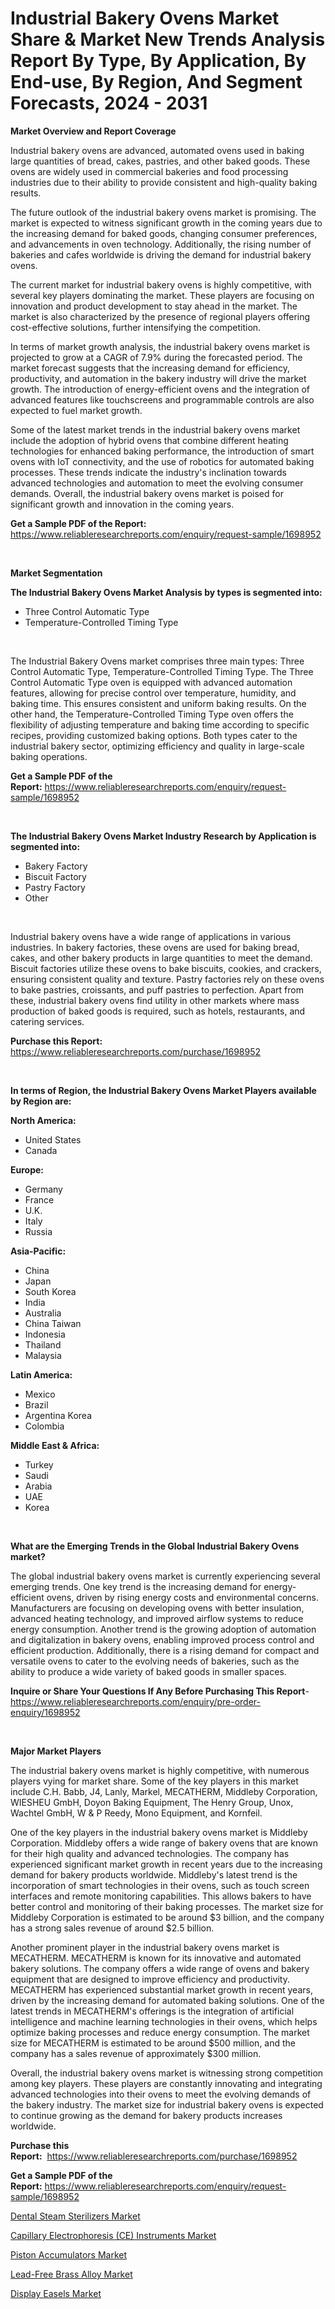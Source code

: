 <p><h1>Industrial Bakery Ovens Market Share & Market New Trends Analysis Report By Type, By Application, By End-use, By Region, And Segment Forecasts, 2024 - 2031</h1></p><p><strong>Market Overview and Report Coverage</strong></p>
<p><p>Industrial bakery ovens are advanced, automated ovens used in baking large quantities of bread, cakes, pastries, and other baked goods. These ovens are widely used in commercial bakeries and food processing industries due to their ability to provide consistent and high-quality baking results.</p><p>The future outlook of the industrial bakery ovens market is promising. The market is expected to witness significant growth in the coming years due to the increasing demand for baked goods, changing consumer preferences, and advancements in oven technology. Additionally, the rising number of bakeries and cafes worldwide is driving the demand for industrial bakery ovens.</p><p>The current market for industrial bakery ovens is highly competitive, with several key players dominating the market. These players are focusing on innovation and product development to stay ahead in the market. The market is also characterized by the presence of regional players offering cost-effective solutions, further intensifying the competition.</p><p>In terms of market growth analysis, the industrial bakery ovens market is projected to grow at a CAGR of 7.9% during the forecasted period. The market forecast suggests that the increasing demand for efficiency, productivity, and automation in the bakery industry will drive the market growth. The introduction of energy-efficient ovens and the integration of advanced features like touchscreens and programmable controls are also expected to fuel market growth.</p><p>Some of the latest market trends in the industrial bakery ovens market include the adoption of hybrid ovens that combine different heating technologies for enhanced baking performance, the introduction of smart ovens with IoT connectivity, and the use of robotics for automated baking processes. These trends indicate the industry's inclination towards advanced technologies and automation to meet the evolving consumer demands. Overall, the industrial bakery ovens market is poised for significant growth and innovation in the coming years.</p></p>
<p><strong>Get a Sample PDF of the Report:</strong> <a href="https://www.reliableresearchreports.com/enquiry/request-sample/1698952">https://www.reliableresearchreports.com/enquiry/request-sample/1698952</a></p>
<p>&nbsp;</p>
<p><strong>Market Segmentation</strong></p>
<p><strong>The Industrial Bakery Ovens Market Analysis by types is segmented into:</strong></p>
<p><ul><li>Three Control Automatic Type</li><li>Temperature-Controlled Timing Type</li></ul></p>
<p>&nbsp;</p>
<p><p>The Industrial Bakery Ovens market comprises three main types: Three Control Automatic Type, Temperature-Controlled Timing Type. The Three Control Automatic Type oven is equipped with advanced automation features, allowing for precise control over temperature, humidity, and baking time. This ensures consistent and uniform baking results. On the other hand, the Temperature-Controlled Timing Type oven offers the flexibility of adjusting temperature and baking time according to specific recipes, providing customized baking options. Both types cater to the industrial bakery sector, optimizing efficiency and quality in large-scale baking operations.</p></p>
<p><strong>Get a Sample PDF of the Report:</strong>&nbsp;<a href="https://www.reliableresearchreports.com/enquiry/request-sample/1698952">https://www.reliableresearchreports.com/enquiry/request-sample/1698952</a></p>
<p>&nbsp;</p>
<p><strong>The Industrial Bakery Ovens Market Industry Research by Application is segmented into:</strong></p>
<p><ul><li>Bakery Factory</li><li>Biscuit Factory</li><li>Pastry Factory</li><li>Other</li></ul></p>
<p>&nbsp;</p>
<p><p>Industrial bakery ovens have a wide range of applications in various industries. In bakery factories, these ovens are used for baking bread, cakes, and other bakery products in large quantities to meet the demand. Biscuit factories utilize these ovens to bake biscuits, cookies, and crackers, ensuring consistent quality and texture. Pastry factories rely on these ovens to bake pastries, croissants, and puff pastries to perfection. Apart from these, industrial bakery ovens find utility in other markets where mass production of baked goods is required, such as hotels, restaurants, and catering services.</p></p>
<p><strong>Purchase this Report:</strong>&nbsp; <a href="https://www.reliableresearchreports.com/purchase/1698952">https://www.reliableresearchreports.com/purchase/1698952</a></p>
<p>&nbsp;</p>
<p><strong>In terms of Region, the Industrial Bakery Ovens Market Players available by Region are:</strong></p>
<p>
    <p> <strong> North America: </strong>
        <ul>
            <li>United States</li>
            <li>Canada</li>
        </ul>
        </p> 
    <p> <strong> Europe: </strong>
        <ul>
            <li>Germany</li>
            <li>France</li>
            <li>U.K.</li>
            <li>Italy</li>
            <li>Russia</li>
        </ul>
        </p> 
    <p> <strong> Asia-Pacific: </strong>
        <ul>
            <li>China</li>
            <li>Japan</li>
            <li>South Korea</li>
            <li>India</li>
            <li>Australia</li>
            <li>China Taiwan</li>
            <li>Indonesia</li>
            <li>Thailand</li>
            <li>Malaysia</li>
        </ul>
        </p> 
    <p> <strong> Latin America: </strong>
        <ul>
            <li>Mexico</li>
            <li>Brazil</li>
            <li>Argentina Korea</li>
            <li>Colombia</li>
        </ul>
        </p> 
    <p> <strong> Middle East & Africa: </strong>
        <ul>
            <li>Turkey</li>
            <li>Saudi</li>
            <li>Arabia</li>
            <li>UAE</li>
            <li>Korea</li>
        </ul>
    </p>
    </p>
<p>&nbsp;</p>
<p><strong>What are the Emerging Trends in the Global Industrial Bakery Ovens market?</strong></p>
<p><p>The global industrial bakery ovens market is currently experiencing several emerging trends. One key trend is the increasing demand for energy-efficient ovens, driven by rising energy costs and environmental concerns. Manufacturers are focusing on developing ovens with better insulation, advanced heating technology, and improved airflow systems to reduce energy consumption. Another trend is the growing adoption of automation and digitalization in bakery ovens, enabling improved process control and efficient production. Additionally, there is a rising demand for compact and versatile ovens to cater to the evolving needs of bakeries, such as the ability to produce a wide variety of baked goods in smaller spaces.</p></p>
<p><strong>Inquire or Share Your Questions If Any Before Purchasing This Report</strong>- <a href="https://www.reliableresearchreports.com/enquiry/pre-order-enquiry/1698952">https://www.reliableresearchreports.com/enquiry/pre-order-enquiry/1698952</a></p>
<p>&nbsp;</p>
<p><strong>Major Market Players</strong></p>
<p><p>The industrial bakery ovens market is highly competitive, with numerous players vying for market share. Some of the key players in this market include C.H. Babb, J4, Lanly, Markel, MECATHERM, Middleby Corporation, WIESHEU GmbH, Doyon Baking Equipment, The Henry Group, Unox, Wachtel GmbH, W & P Reedy, Mono Equipment, and Kornfeil.</p><p>One of the key players in the industrial bakery ovens market is Middleby Corporation. Middleby offers a wide range of bakery ovens that are known for their high quality and advanced technologies. The company has experienced significant market growth in recent years due to the increasing demand for bakery products worldwide. Middleby's latest trend is the incorporation of smart technologies in their ovens, such as touch screen interfaces and remote monitoring capabilities. This allows bakers to have better control and monitoring of their baking processes. The market size for Middleby Corporation is estimated to be around $3 billion, and the company has a strong sales revenue of around $2.5 billion.</p><p>Another prominent player in the industrial bakery ovens market is MECATHERM. MECATHERM is known for its innovative and automated bakery solutions. The company offers a wide range of ovens and bakery equipment that are designed to improve efficiency and productivity. MECATHERM has experienced substantial market growth in recent years, driven by the increasing demand for automated baking solutions. One of the latest trends in MECATHERM's offerings is the integration of artificial intelligence and machine learning technologies in their ovens, which helps optimize baking processes and reduce energy consumption. The market size for MECATHERM is estimated to be around $500 million, and the company has a sales revenue of approximately $300 million.</p><p>Overall, the industrial bakery ovens market is witnessing strong competition among key players. These players are constantly innovating and integrating advanced technologies into their ovens to meet the evolving demands of the bakery industry. The market size for industrial bakery ovens is expected to continue growing as the demand for bakery products increases worldwide.</p></p>
<p><strong>Purchase this Report:</strong>&nbsp;&nbsp;<a href="https://www.reliableresearchreports.com/purchase/1698952">https://www.reliableresearchreports.com/purchase/1698952</a></p>
<p></p>
<p><strong>Get a Sample PDF of the Report:</strong>&nbsp;<a href="https://www.reliableresearchreports.com/enquiry/request-sample/1698952">https://www.reliableresearchreports.com/enquiry/request-sample/1698952</a></p>
<p><p><a href="https://medium.com/@ginawindler1965/dental-steam-sterilizers-market-exploring-market-share-market-trends-and-future-growth-5071ef7747e2">Dental Steam Sterilizers Market</a></p><p><a href="https://medium.com/@ginawindler1965/capillary-electrophoresis-ce-instruments-market-trends-and-market-analysis-forecasted-for-period-ceab916f8a99">Capillary Electrophoresis (CE) Instruments Market</a></p><p><a href="https://github.com/RoccoManning/Market-Research-Report-List-3/blob/main/piston-accumulators-market.md">Piston Accumulators Market</a></p><p><a href="https://issuu.com/reportprime-2/docs/lead-free-brass-alloy-market-size-2030.pptx">Lead-Free Brass Alloy Market</a></p><p><a href="https://github.com/NorbertYates/Market-Research-Report-List-3/blob/main/display-easels-market.md">Display Easels Market</a></p></p>
